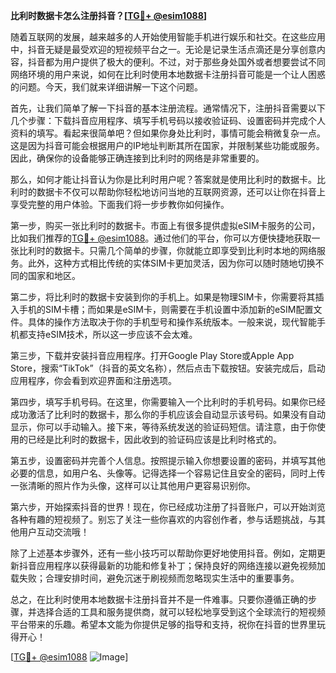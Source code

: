 **比利时数据卡怎么注册抖音？[[TG💪+ @esim1088](https://t.me/s/esim1088)]**

随着互联网的发展，越来越多的人开始使用智能手机进行娱乐和社交。在这些应用中，抖音无疑是最受欢迎的短视频平台之一。无论是记录生活点滴还是分享创意内容，抖音都为用户提供了极大的便利。不过，对于那些身处国外或者想要尝试不同网络环境的用户来说，如何在比利时使用本地数据卡注册抖音可能是一个让人困惑的问题。今天，我们就来详细讲解一下这个问题。

首先，让我们简单了解一下抖音的基本注册流程。通常情况下，注册抖音需要以下几个步骤：下载抖音应用程序、填写手机号码以接收验证码、设置密码并完成个人资料的填写。看起来很简单吧？但如果你身处比利时，事情可能会稍微复杂一点。这是因为抖音可能会根据用户的IP地址判断其所在国家，并限制某些功能或服务。因此，确保你的设备能够正确连接到比利时的网络是非常重要的。

那么，如何才能让抖音认为你是比利时用户呢？答案就是使用比利时的数据卡。比利时的数据卡不仅可以帮助你轻松地访问当地的互联网资源，还可以让你在抖音上享受完整的用户体验。下面我们将一步步教你如何操作。

第一步，购买一张比利时的数据卡。市面上有很多提供虚拟eSIM卡服务的公司，比如我们推荐的[TG💪+ @esim1088](https://t.me/s/esim1088)。通过他们的平台，你可以方便快捷地获取一张比利时的数据卡。只需几个简单的步骤，你就能立即享受到比利时本地的网络服务。此外，这种方式相比传统的实体SIM卡更加灵活，因为你可以随时随地切换不同的国家和地区。

第二步，将比利时的数据卡安装到你的手机上。如果是物理SIM卡，你需要将其插入手机的SIM卡槽；而如果是eSIM卡，则需要在手机设置中添加新的eSIM配置文件。具体的操作方法取决于你的手机型号和操作系统版本。一般来说，现代智能手机都支持eSIM技术，所以这一步应该不会太难。

第三步，下载并安装抖音应用程序。打开Google Play Store或Apple App Store，搜索“TikTok”（抖音的英文名称），然后点击下载按钮。安装完成后，启动应用程序，你会看到欢迎界面和注册选项。

第四步，填写手机号码。在这里，你需要输入一个比利时的手机号码。如果你已经成功激活了比利时的数据卡，那么你的手机应该会自动显示该号码。如果没有自动显示，你可以手动输入。接下来，等待系统发送的验证码短信。请注意，由于你使用的已经是比利时的数据卡，因此收到的验证码应该是比利时格式的。

第五步，设置密码并完善个人信息。按照提示输入你想要设置的密码，并填写其他必要的信息，如用户名、头像等。记得选择一个容易记住且安全的密码，同时上传一张清晰的照片作为头像，这样可以让其他用户更容易识别你。

第六步，开始探索抖音的世界！现在，你已经成功注册了抖音账户，可以开始浏览各种有趣的短视频了。别忘了关注一些你喜欢的内容创作者，参与话题挑战，与其他用户互动交流哦！

除了上述基本步骤外，还有一些小技巧可以帮助你更好地使用抖音。例如，定期更新抖音应用程序以获得最新的功能和修复补丁；保持良好的网络连接以避免视频加载失败；合理安排时间，避免沉迷于刷视频而忽略现实生活中的重要事务。

总之，在比利时使用本地数据卡注册抖音并不是一件难事。只要你遵循正确的步骤，并选择合适的工具和服务提供商，就可以轻松地享受到这个全球流行的短视频平台带来的乐趣。希望本文能为你提供足够的指导和支持，祝你在抖音的世界里玩得开心！

[[TG💪+ @esim1088](https://t.me/s/esim1088) ![Image](https://i.postimg.cc/4NQfJmqS/Snipaste-2025-05-13-00-14-12.png)]